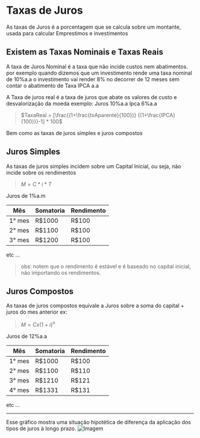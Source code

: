 # Taxas de Juros
As taxas de Juros é a porcentagem que se calcula sobre um montante, usada para calcular Emprestimos e investimentos 

## Existem as Taxas Nominais e Taxas Reais
A taxa de Juros Nominal é a taxa que não incide custos nem abatimentos.
por exemplo quando dizemos que um investimento  rende uma taxa nominal de 10%a.a
o investimento vai render 8% no decorrer de 12 meses sem contar o abatimento de Taxa IPCA a.a

A Taxa de juros real é a taxa de juros que abate os valores de custo e desvalorização da moeda
exemplo:
Juros 10%a.a
Ipca  6%a.a

> $TaxaReal = [\frac{(1+\frac{txAparente}{100})} {(1+\frac{IPCA}{100})}-1] * 100$

Bem como as taxas de juros simples e juros compostos

## Juros Simples
As taxas de juros simples incidem sobre um Capital Inicial, ou seja, não incide sobre os rendimentos

> $M = C * i * T$

Juros de 1%a.m

| Mês | Somatoria  | Rendimento |
|---|---|---|
| 1° mes | R$1000 | R$100 |
| 2° mes | R$1100 | R$100 |
| 3° mes | R$1200 | R$100 |
etc ...

> obs: notem que o rendimento é estável e é baseado no capital inicial, não importando os rendimentos.

## Juros Compostos
As taxas de juros compostos equivale a Juros sobre a soma do capital + juros do mes anterior
ex:

> $M = C x (1 + i)^n$

Juros de 12%a.a

| Mês | Somatoria  | Rendimento |
|---|---|---|
| 1° mes | R$1000 | R$100 |
| 2° mes | R$1100 | R$110 |
| 3° mes | R$1210 | R$121 |
| 4° mes | R$1331 | R$131 |

etc ...

---

Esse gráfico mostra uma situação hipotética de diferença da aplicação dos tipos de juros à longo prazo.
![Imagem](.atachments\gráfico-juros-compostos-juros-simples-1.jpg)